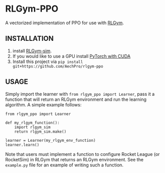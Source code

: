 # RLGym-PPO
A vectorized implementation of PPO for use with [RLGym](rlgym.org).

## INSTALLATION
1. install [RLGym-sim](https://github.com/AechPro/rocket-league-gym-sim). 
2. If you would like to use a GPU install [PyTorch with CUDA](https://pytorch.org/get-started/locally/)
3. Install this project via `pip install git+https://github.com/AechPro/rlgym-ppo`

## USAGE
Simply import the learner with `from rlgym_ppo import Learner`, pass it a function that will return an RLGym environment
and run the learning algorithm. A simple example follows:
```
from rlgym_ppo import Learner

def my_rlgym_function():
    import rlgym_sim
    return rlgym_sim.make()

learner = Learner(my_rlgym_env_function)
learner.learn()
```
Note that users must implement a function to configure Rocket League (or RocketSim) in RLGym that returns an 
RLGym environment. See the `example.py` file for an example of writing such a function.
